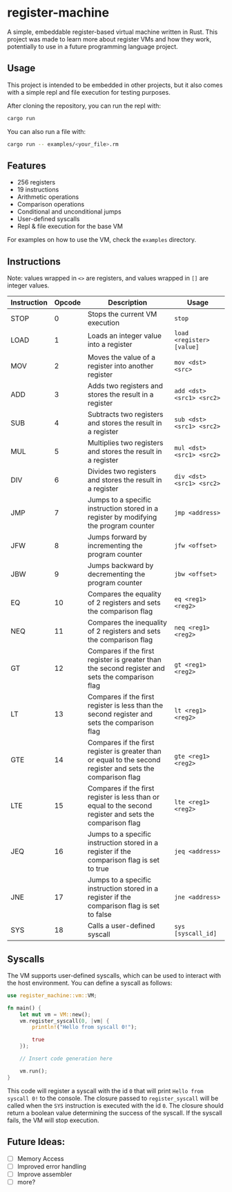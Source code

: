 # register-machine

A simple, embeddable register-based virtual machine written in Rust.
This project was made to learn more about register VMs and how they work, potentially to use in a future programming language project.

## Usage
This project is intended to be embedded in other projects, but it also comes with a simple repl and file execution for testing purposes.

After cloning the repository, you can run the repl with:
```sh
cargo run
```

You can also run a file with:
```sh
cargo run -- examples/<your_file>.rm
```

## Features
- 256 registers
- 19 instructions
- Arithmetic operations
- Comparison operations
- Conditional and unconditional jumps
- User-defined syscalls
- Repl & file execution for the base VM

For examples on how to use the VM, check the `examples` directory.

## Instructions

Note: values wrapped in `<>` are registers, and values wrapped in `[]` are integer values.

| Instruction | Opcode | Description | Usage |
|-------------|--------|-------------|-------|
| STOP        | 0      | Stops the current VM execution | `stop` |
| LOAD        | 1      | Loads an integer value into a register | `load <register> [value]` |
| MOV         | 2      | Moves the value of a register into another register | `mov <dst> <src>` |
| ADD         | 3      | Adds two registers and stores the result in a register | `add <dst> <src1> <src2>` |
| SUB         | 4      | Subtracts two registers and stores the result in a register | `sub <dst> <src1> <src2>` |
| MUL         | 5      | Multiplies two registers and stores the result in a register | `mul <dst> <src1> <src2>` |
| DIV         | 6      | Divides two registers and stores the result in a register | `div <dst> <src1> <src2>` |
| JMP         | 7      | Jumps to a specific instruction stored in a register by modifying the program counter | `jmp <address>`
| JFW         | 8      | Jumps forward by incrementing the program counter | `jfw <offset>` |
| JBW         | 9      | Jumps backward by decrementing the program counter | `jbw <offset>` |
| EQ          | 10     | Compares the equality of 2 registers and sets the comparison flag | `eq <reg1> <reg2>` |
| NEQ         | 11     | Compares the inequality of 2 registers and sets the comparison flag | `neq <reg1> <reg2>` |
| GT          | 12     | Compares if the first register is greater than the second register and sets the comparison flag | `gt <reg1> <reg2>` |
| LT          | 13     | Compares if the first register is less than the second register and sets the comparison flag | `lt <reg1> <reg2>` |
| GTE         | 14     | Compares if the first register is greater than or equal to the second register and sets the comparison flag | `gte <reg1> <reg2>` |
| LTE         | 15     | Compares if the first register is less than or equal to the second register and sets the comparison flag | `lte <reg1> <reg2>` |
| JEQ         | 16     | Jumps to a specific instruction stored in a register if the comparison flag is set to true | `jeq <address>` |
| JNE         | 17     | Jumps to a specific instruction stored in a register if the comparison flag is set to false | `jne <address>` |
| SYS     | 18     | Calls a user-defined syscall | `sys [syscall_id]` |

## Syscalls

The VM supports user-defined syscalls, which can be used to interact with the host environment. You can define a syscall as follows:

```rust
use register_machine::vm::VM;

fn main() {
    let mut vm = VM::new();
    vm.register_syscall(0, |vm| {
        println!("Hello from syscall 0!");

        true
    });

    // Insert code generation here

    vm.run();
}
```

This code will register a syscall with the id `0` that will print `Hello from syscall 0!` to the console. The closure passed to `register_syscall` will be called when the `SYS` instruction is executed with the id `0`.
The closure should return a boolean value determining the success of the syscall. If the syscall fails, the VM will stop execution.

## Future Ideas:
- [ ] Memory Access
- [ ] Improved error handling
- [ ] Improve assembler
- [ ] more?
